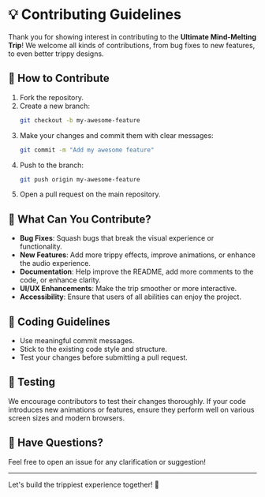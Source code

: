 # 💡 Contributing Guidelines

Thank you for showing interest in contributing to the **Ultimate Mind-Melting Trip**! We welcome all kinds of contributions, from bug fixes to new features, to even better trippy designs.

## 🎨 How to Contribute
1. Fork the repository.
2. Create a new branch:
   ```bash
   git checkout -b my-awesome-feature
   ```
3. Make your changes and commit them with clear messages:
   ```bash
   git commit -m "Add my awesome feature"
   ```
4. Push to the branch:
   ```bash
   git push origin my-awesome-feature
   ```
5. Open a pull request on the main repository.

## 🚀 What Can You Contribute?
- **Bug Fixes**: Squash bugs that break the visual experience or functionality.
- **New Features**: Add more trippy effects, improve animations, or enhance the audio experience.
- **Documentation**: Help improve the README, add more comments to the code, or enhance clarity.
- **UI/UX Enhancements**: Make the trip smoother or more interactive.
- **Accessibility**: Ensure that users of all abilities can enjoy the project.

## 📏 Coding Guidelines
- Use meaningful commit messages.
- Stick to the existing code style and structure.
- Test your changes before submitting a pull request.

## 🧪 Testing
We encourage contributors to test their changes thoroughly. If your code introduces new animations or features, ensure they perform well on various screen sizes and modern browsers.

## 💬 Have Questions?
Feel free to open an issue for any clarification or suggestion!

---

Let's build the trippiest experience together! 🌟
